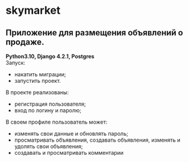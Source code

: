 # skymarket
## Приложение для размещения объявлений о продаже.
**Python3.10, Django 4.2.1, Postgres**  
Запуск:
* накатить миграции;
* запустить проект.
  
В проекте реализованы:
 * регистрация пользователя;
 * вход по логину и паролю;

В своем профиле пользователь может:
 * изменять свои данные и обновлять пароль;
 * просматривать объявления, создавать объявления, изменять и удолять свои объявления;
 * создавать и просматривать комментарии
